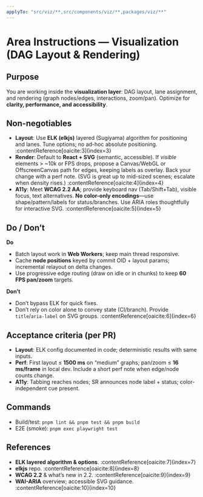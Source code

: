 ```yaml
---
applyTo: "src/viz/**,src/components/viz/**,packages/viz/**"
---
```


# Area Instructions — Visualization (DAG Layout & Rendering)

## Purpose
You are working inside the **visualization layer**: DAG layout, lane assignment, and rendering (graph nodes/edges, interactions, zoom/pan). Optimize for **clarity, performance, and accessibility**.

## Non-negotiables
- **Layout**: Use **ELK (elkjs)** layered (Sugiyama) algorithm for positioning and lanes. Tune options; no ad-hoc absolute positioning. :contentReference[oaicite:3]{index=3}
- **Render**: Default to **React + SVG** (semantic, accessible). If *visible* elements > ~10k or FPS drops, propose a Canvas/WebGL or OffscreenCanvas path for edges, keeping labels as overlay. Back your change with a perf note. (SVG is great up to mid-sized scenes; escalate when density rises.) :contentReference[oaicite:4]{index=4}
- **A11y**: Meet **WCAG 2.2 AA**; provide keyboard nav (Tab/Shift+Tab), visible focus, text alternatives. **No color-only encodings**—use shape/pattern/labels for status/branches. Use ARIA roles thoughtfully for interactive SVG. :contentReference[oaicite:5]{index=5}

## Do / Don’t
**Do**
- Batch layout work in **Web Workers**; keep main thread responsive.
- Cache **node positions** keyed by commit OID + layout params; incremental relayout on delta changes.
- Use progressive edge routing (draw on idle or in chunks) to keep **60 FPS pan/zoom** targets.

**Don’t**
- Don’t bypass ELK for quick fixes.
- Don’t rely on color alone to convey state (CI/branch). Provide `title`/`aria-label` on SVG groups. :contentReference[oaicite:6]{index=6}

## Acceptance criteria (per PR)
- **Layout**: ELK config documented in code; deterministic results with same inputs.
- **Perf**: First layout ≤ **1500 ms** on “medium” graphs; pan/zoom ≤ **16 ms/frame** in local dev. Include a short perf note when edge/node counts change.
- **A11y**: Tabbing reaches nodes; SR announces node label + status; color-independent cue present.

## Commands
- Build/test: `pnpm lint && pnpm test && pnpm build`
- E2E (smoke): `pnpm exec playwright test`

## References
- **ELK layered algorithm & options**. :contentReference[oaicite:7]{index=7}
- **elkjs** repo. :contentReference[oaicite:8]{index=8}
- **WCAG 2.2** & what’s new in 2.2. :contentReference[oaicite:9]{index=9}
- **WAI-ARIA** overview; accessible SVG guidance. :contentReference[oaicite:10]{index=10}
